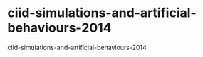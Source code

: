 ciid-simulations-and-artificial-behaviours-2014
===============================================

ciid-simulations-and-artificial-behaviours-2014
